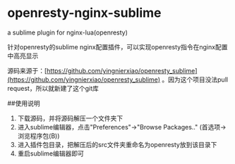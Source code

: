 # openresty-nginx-sublime
a sublime plugin for nginx-lua(openresty) 

针对openresty的sublime nginx配置插件，可以实现openresty指令在nginx配置中高亮显示

源码来源于：[https://github.com/yingnierxiao/openresty_sublime](https://github.com/yingnierxiao/openresty_sublime) 。因为这个项目没法pull request，所以就新建了这个git库

##使用说明
1. 下载源码，并将源码解压一个文件夹下
2. 进入sublime编辑器，点击"Preferences"->"Browse Packages.." (首选项->浏览程序包(B))
3. 进入插件包目录，把解压后的src文件夹重命名为openresty放到该目录下
4. 重启sublime编辑器即可
